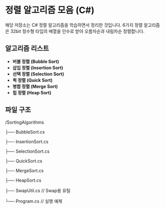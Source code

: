 # 정렬 알고리즘 모음 (C#)

해당 저장소는 C# 정렬 알고리즘을 학습하면서 정리한 것입니다.
6가지 정렬 알고리즘은 32bit 정수형 타입의 배열을 인수로 받아 오름차순과 내림차순 정렬합니다.

## 알고리즘 리스트
- **버블 정렬 (Bubble Sort)**
- **삽입 정렬 (Insertion Sort)**
- **선택 정렬 (Selection Sort)**
- **퀵 정렬 (Quick Sort)**
- **병합 정렬 (Merge Sort)**
- **힙 정렬 (Heap Sort)**

## 파일 구조

/SortingAlgorithms

├── BubbleSort.cs

├── InsertionSort.cs

├── SelectionSort.cs

├── QuickSort.cs

├── MergeSort.cs

├── HeapSort.cs

├── SwapUtil.cs // Swap용 유틸

└── Program.cs // 실행 예제

